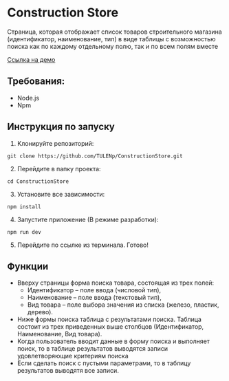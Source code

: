 # Construction Store
Страница, которая отображает список товаров строительного магазина (идентификатор, наименование, тип) в виде таблицы с возможностью поиска как по каждому отдельному полю, так и по всем полям вместе

[Ссылка на демо](https://construction-store.vercel.app/)

## Требования:
- Node.js
- Npm

## Инструкция по запуску

1. Клонируйте репозиторий:

```
git clone https://github.com/TULENp/ConstructionStore.git
```

2. Перейдите в папку проекта:

```
cd ConstructionStore
```

3. Установите все зависимости:

```
npm install
```

4. Запустите приложение (В режиме разработки):

```
npm run dev
```
5. Перейдите по ссылке из терминала. Готово!


## Функции 

- Вверху страницы форма поиска товара, состоящая из трех полей:
  - Идентификатор – поле ввода (числовой тип),
  - Наименование – поле ввода (текстовый тип),
  - Вид товара – поле выбора значения из списка (железо, пластик, дерево).
- Ниже формы поиска таблица с результатами поиска. Таблица состоит из трех приведенных выше столбцов (Идентификатор, Наименование, Вид товара).
- Когда пользователь вводит данные в форму поиска и выполняет поиск, то в таблице результатов выводятся записи удовлетворяющие критериям поиска
- Если сделать поиск с пустыми параметрами, то в таблицу результатов выводятя все записи.
